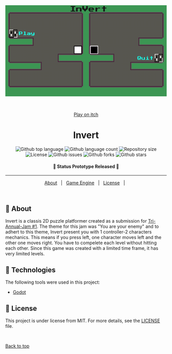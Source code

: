 <div align="center" id="top"> 
  <img src="./screenshots/demo.gif" alt="Invert" />

  &#xa0;

  <a href="https://ufrshubham.itch.io/invert">Play on itch</a>
</div>

<h1 align="center">Invert</h1>

<p align="center">
  <img alt="Github top language" src="https://img.shields.io/github/languages/top/ufrshubham/invert?color=56BEB8">

  <img alt="Github language count" src="https://img.shields.io/github/languages/count/ufrshubham/invert?color=56BEB8">

  <img alt="Repository size" src="https://img.shields.io/github/repo-size/ufrshubham/invert?color=56BEB8">

  <img alt="License" src="https://img.shields.io/github/license/ufrshubham/invert?color=56BEB8">

  <img alt="Github issues" src="https://img.shields.io/github/issues/ufrshubham/invert?color=56BEB8" />

  <img alt="Github forks" src="https://img.shields.io/github/forks/ufrshubham/invert?color=56BEB8" />

  <img alt="Github stars" src="https://img.shields.io/github/stars/ufrshubham/invert?color=56BEB8" /> 
</p>

<!-- Status -->

<h4 align="center"> 
	🚧  Status Prototype Released 🚧
</h4> 

<hr>

<p align="center">
  <a href="#dart-about">About</a> &#xa0; | &#xa0; 
  <a href="#rocket-technologies">Game Engine</a> &#xa0; | &#xa0;
  <a href="#memo-license">License</a> &#xa0; | &#xa0;
</p>

<br>

## :dart: About ##

Invert is a classis 2D puzzle platformer created as a submission for <a href="https://itch.io/jam/tri-annual-jam">Tri-Annual-Jam #1</a>. The theme for this jam was "You are your enemy" and to adhert to this theme, Invert present you with 1 controller-2 characters mechanics. This means if you press left, one character moves left and the other one moves right. You have to compelete each level without hitting each other. Since this game was created with a limited time frame, it has very limited levels.

## :rocket: Technologies ##

The following tools were used in this project:

- [Godot](https://godotengine.org/)

## :memo: License ##

This project is under license from MIT. For more details, see the [LICENSE](LICENSE) file.


&#xa0;

<a href="#top">Back to top</a>
